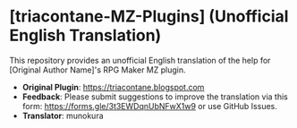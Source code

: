 # [triacontane-MZ-Plugins] (Unofficial English Translation)
This repository provides an unofficial English translation of the help for [Original Author Name]'s RPG Maker MZ plugin.
- **Original Plugin**: https://triacontane.blogspot.com
- **Feedback**: Please submit suggestions to improve the translation via this form: https://forms.gle/3t3EWDqnUbNFwX1w9 or use GitHub Issues.
- **Translator**: munokura
